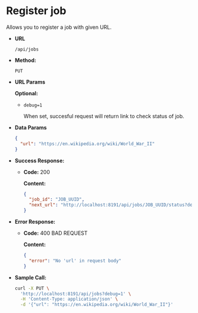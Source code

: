 # **Register job**

Allows you to register a job with given URL.

- **URL**

  `/api/jobs`

- **Method:**

  `PUT`

- **URL Params**

  **Optional:**

  - `debug=1`

    When set, succesful request will return link to check status of job.

- **Data Params**

  ```json
  {
    "url": "https://en.wikipedia.org/wiki/World_War_II"
  }
  ```

- **Success Response:**

  - **Code:** 200

    **Content:**

    ```json
    {
      "job_id": "JOB_UUID",
      "next_url": "http://localhost:8191/api/jobs/JOB_UUID/status?debug=1"
    }
    ```

- **Error Response:**

  - **Code:** 400 BAD REQUEST

    **Content:**

    ```json
    {
      "error": "No 'url' in request body"
    }
    ```

- **Sample Call:**

  ```bash
  curl -X PUT \
    'http://localhost:8191/api/jobs?debug=1' \
    -H 'Content-Type: application/json' \
    -d '{"url": "https://en.wikipedia.org/wiki/World_War_II"}'
  ```
